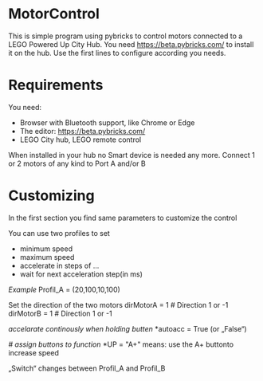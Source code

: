 # MotorControl

This is simple program using pybricks to control motors connected to a LEGO Powered Up City Hub.
You need https://beta.pybricks.com/ to install it on the hub.
Use the first lines to configure according you needs.

# Requirements
You need:
* Browser with Bluetooth support, like Chrome or Edge
* The editor:  https://beta.pybricks.com/ 
* LEGO City hub, LEGO remote control

When installed in your hub no Smart device is needed any more.
Connect 1 or 2 motors of any kind to Port A and/or B

# Customizing
In the first section you find same parameters to customize the control

You can use two profiles to set 
* minimum speed
* maximum speed
* accelerate in steps of ...
* wait for next acceleration step(in ms)

*Example*
Profil_A = (20,100,10,100)

Set the direction of the two motors
dirMotorA = 1       # Direction 1 or -1
dirMotorB = 1       # Direction 1 or -1

*accelarate continously when holding butten* 
*autoacc = True     (or „False“) 

*# assign buttons to function* 
*UP = "A+" means: use the A+ buttonto increase speed

„Switch“ changes between Profil_A and Profil_B

